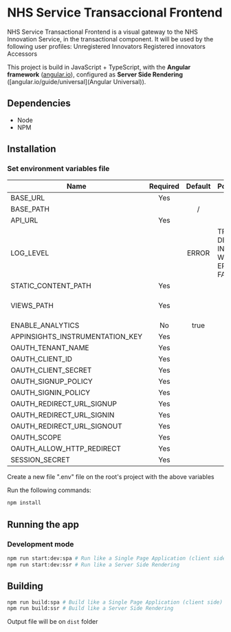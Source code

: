 # NHS Service Transaccional Frontend
NHS Service Transactional Frontend is a visual gateway to the NHS Innovation Service, in the transactional component. It will be used by the following user profiles:
Unregistered Innovators
Registered innovators
Accessors

This project is build in JavaScript + TypeScript, with the **Angular framework** ([angular.io]()), configured as **Server Side Rendering** ([angular.io/guide/universal](Angular Universal)).


## Dependencies
- Node
- NPM

## Installation
### Set environment variables file
| Name                            | Required | Default | Possibilities                             | Description                          |
| ------------------------------- | :------: | :-----: | ----------------------------------------- | ------------------------------------ |
| BASE_URL                        |   Yes    |         |                                           |                                      |
| BASE_PATH                       |          |    /    |                                           |                                      |
| API_URL                         |   Yes    |         |                                           |                                      |
| LOG_LEVEL                       |          |  ERROR  | TRACE DEBUG INFO LOG WARN ERROR FATAL OFF |                                      |
| STATIC_CONTENT_PATH             |   Yes    |         |                                           |                                      |
| VIEWS_PATH                      |   Yes    |         |                                           | Path to browser directory            |
| ENABLE_ANALYTICS                |   No     |  true   |                                           |                                      |
| APPINSIGHTS_INSTRUMENTATION_KEY |   Yes    |         |                                           |                                      |
| OAUTH_TENANT_NAME               |   Yes    |         |                                           |                                      |
| OAUTH_CLIENT_ID                 |   Yes    |         |                                           |                                      |
| OAUTH_CLIENT_SECRET             |   Yes    |         |                                           |                                      |
| OAUTH_SIGNUP_POLICY             |   Yes    |         |                                           |                                      |
| OAUTH_SIGNIN_POLICY             |   Yes    |         |                                           |                                      |
| OAUTH_REDIRECT_URL_SIGNUP       |   Yes    |         |                                           |                                      |
| OAUTH_REDIRECT_URL_SIGNIN       |   Yes    |         |                                           |                                      |
| OAUTH_REDIRECT_URL_SIGNOUT      |   Yes    |         |                                           |                                      |
| OAUTH_SCOPE                     |   Yes    |         |                                           |                                      |
| OAUTH_ALLOW_HTTP_REDIRECT       |   Yes    |         |                                           |                                      |
| SESSION_SECRET                  |   Yes    |         |                                           |                                      |

Create a new file ".env" file on the root's project with the above variables


Run the following commands:
```bash
npm install
```

## Running the app
### Development mode
```bash
npm run start:dev:spa # Run like a Single Page Application (client side)
npm run start:dev:ssr # Run like a Server Side Rendering
```

## Building
```bash
npm run build:spa # Build like a Single Page Application (client side)
npm run build:ssr # Build like a Server Side Rendering
```

Output file will be on `dist` folder
